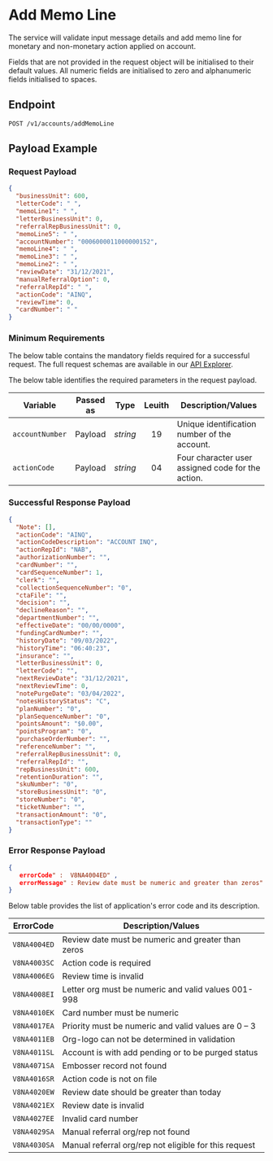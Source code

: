 # Add Memo Line

The service will validate input message details and add memo line for monetary and non-monetary action applied on account.

Fields that are not provided in the request object will be initialised to their default values. All numeric fields are initialised to zero and alphanumeric fields initialised to spaces.

## Endpoint

`POST /v1/accounts/addMemoLine`

## Payload Example

### Request Payload

```json
{
  "businessUnit": 600,
  "letterCode": " ",
  "memoLine1": " ",
  "letterBusinessUnit": 0,
  "referralRepBusinessUnit": 0,
  "memoLine5": " ",
  "accountNumber": "0006000011000000152",
  "memoLine4": " ",
  "memoLine3": " ",
  "memoLine2": " ",
  "reviewDate": "31/12/2021",
  "manualReferralOption": 0,
  "referralRepId": " ",
  "actionCode": "AINQ",
  "reviewTime": 0,
  "cardNumber": " "
}
``` 

### Minimum Requirements

The below table contains the mandatory fields required for a successful request. The full request schemas are available in our [API Explorer](../api/?type=post&path=/v1/accounts/addMemoLine).

The below table identifies the required parameters in the request payload.

| Variable | Passed as | Type | Leuith | Description/Values |
| -------- | :-------: | :--: | :------------: | ------------------ |
| `accountNumber` | Payload | *string* | 19 | Unique identification number of the account.|
| `actionCode` | Payload | *string* | 04 | Four character user assigned code for the action.|

### Successful Response Payload

```json
{
  "Note": [],
  "actionCode": "AINQ",
  "actionCodeDescription": "ACCOUNT INQ",
  "actionRepId": "NAB",
  "authorizationNumber": "",
  "cardNumber": "",
  "cardSequenceNumber": 1,
  "clerk": "",
  "collectionSequenceNumber": "0",
  "ctaFile": "",
  "decision": "",
  "declineReason": "",
  "departmentNumber": "",
  "effectiveDate": "00/00/0000",
  "fundingCardNumber": "",
  "historyDate": "09/03/2022",
  "historyTime": "06:40:23",
  "insurance": "",
  "letterBusinessUnit": 0,
  "letterCode": "",
  "nextReviewDate": "31/12/2021",
  "nextReviewTime": 0,
  "notePurgeDate": "03/04/2022",
  "notesHistoryStatus": "C",
  "planNumber": "0",
  "planSequenceNumber": "0",
  "pointsAmount": "$0.00",
  "pointsProgram": "0",
  "purchaseOrderNumber": "",
  "referenceNumber": "",
  "referralRepBusinessUnit": 0,
  "referralRepId": "",
  "repBusinessUnit": 600,
  "retentionDuration": "",
  "skuNumber": "0",
  "storeBusinessUnit": "0",
  "storeNumber": "0",
  "ticketNumber": "",
  "transactionAmount": "0",
  "transactionType": ""
}
```
### Error Response Payload

```json
{
   errorCode" :  V8NA4004ED" ,
   errorMessage" : Review date must be numeric and greater than zeros"   
}
```

Below table provides the list of application's error code and its description.

| ErrorCode |  Description/Values |
| --------  | ------------------ |
| `V8NA4004ED` | Review date must be numeric and greater than zeros |
| `V8NA4003SC` | Action code is required |
| `V8NA4006EG` | Review time is invalid |
| `V8NA4008EI` | Letter org must be numeric and valid values 001-998 |
| `V8NA4010EK` | Card number must be numeric |
| `V8NA4017EA` | Priority must be numeric and valid values are 0 – 3 |
| `V8NA4011EB` | Org-logo can not be determined in validation |
| `V8NA4011SL` | Account is with add pending or to be purged status | 
| `V8NA4071SA` | Embosser record not found |
| `V8NA4016SR` | Action code is not on file |
| `V8NA4020EW` | Review date should be greater than today |
| `V8NA4021EX` | Review date is invalid |
| `V8NA4027EE` | Invalid card number |
| `V8NA4029SA` | Manual referral org/rep not found | 
| `V8NA4030SA` | Manual referral org/rep not eligible for this request |